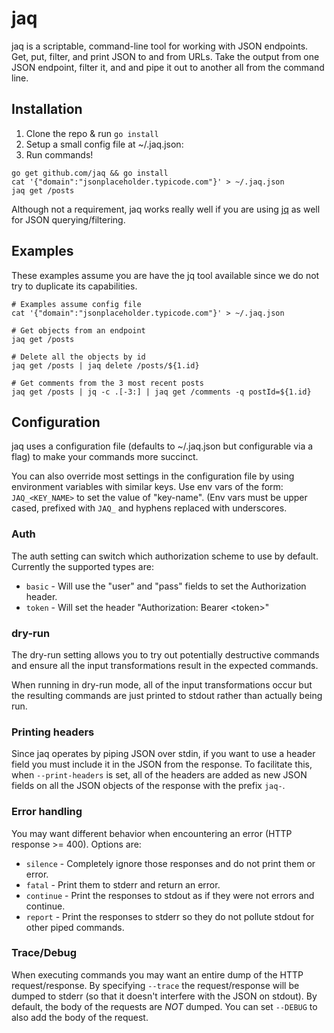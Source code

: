# jaq
jaq is a scriptable, command-line tool for working with JSON endpoints. Get, put, filter, and print JSON to and from URLs. Take the output from one JSON endpoint, filter it, and and pipe it out to another all from the command line.

## Installation

1. Clone the repo & run `go install`
2. Setup a small config file at ~/.jaq.json:
3. Run commands!
```
go get github.com/jaq && go install
cat '{"domain":"jsonplaceholder.typicode.com"}' > ~/.jaq.json
jaq get /posts
```

Although not a requirement, jaq works really well if you are using [jq](https://github.com/stedolan/jq) as well for JSON querying/filtering.

## Examples

These examples assume you are have the jq tool available since we do not try to duplicate its capabilities.

```
# Examples assume config file
cat '{"domain":"jsonplaceholder.typicode.com"}' > ~/.jaq.json

# Get objects from an endpoint
jaq get /posts

# Delete all the objects by id
jaq get /posts | jaq delete /posts/${1.id}

# Get comments from the 3 most recent posts
jaq get /posts | jq -c .[-3:] | jaq get /comments -q postId=${1.id}
```

## Configuration

jaq uses a configuration file (defaults to ~/.jaq.json but configurable via a flag) to make your commands more succinct.

You can also override most settings in the configuration file by using environment variables with similar keys. Use env vars of the form: `JAQ_<KEY_NAME>` to set the value of "key-name". (Env vars must be upper cased, prefixed with `JAQ_` and hyphens replaced with underscores.

### Auth

The auth setting can switch which authorization scheme to use by default. Currently the supported types are:
 - `basic` - Will use the "user" and "pass" fields to set the Authorization header.
 - `token` - Will set the header "Authorization: Bearer \<token\>"

### dry-run

The dry-run setting allows you to try out potentially destructive commands and ensure all the input transformations result in the expected commands.

When running in dry-run mode, all of the input transformations occur but the resulting commands are just printed to stdout rather than actually being run.

### Printing headers

Since jaq operates by piping JSON over stdin, if you want to use a header field you must include it in the JSON from the response. To facilitate this, when `--print-headers` is set, all of the headers are added as new JSON fields on all the JSON objects of the response with the prefix `jaq-`.

### Error handling

You may want different behavior when encountering an error (HTTP response >= 400). Options are:

 - `silence` - Completely ignore those responses and do not print them or error.
 - `fatal` - Print them to stderr and return an error.
 - `continue` - Print the responses to stdout as if they were not errors and continue.
 - `report` - Print the responses to stderr so they do not pollute stdout for other piped commands.

### Trace/Debug

When executing commands you may want an entire dump of the HTTP request/response. By specifying `--trace` the request/response will be dumped to stderr (so that it doesn't interfere with the JSON on stdout). By default, the body of the requests are _NOT_ dumped. You can set `--DEBUG` to also add the body of the request.
